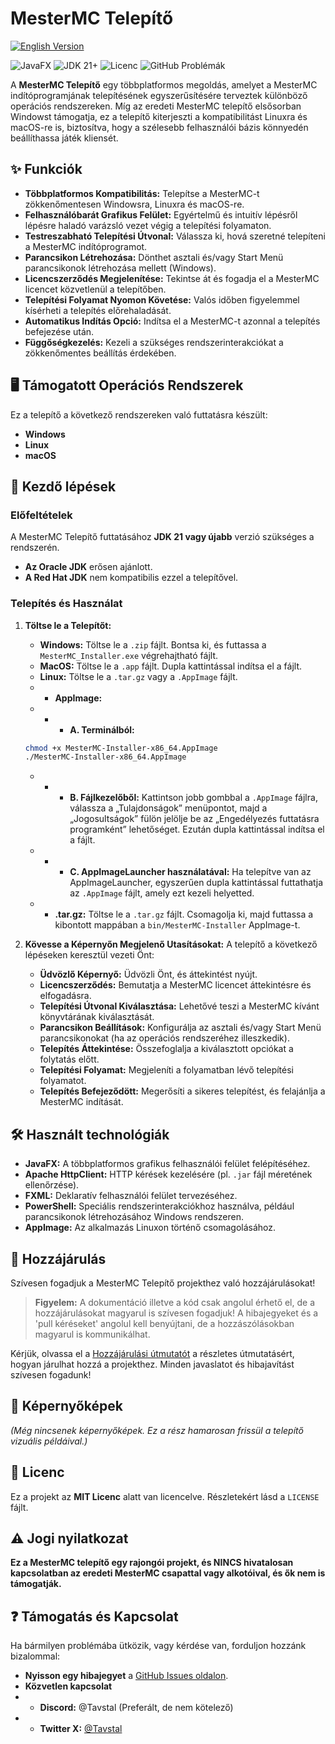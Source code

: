 # MesterMC Telepítő

[![English Version](https://img.shields.io/badge/English%20Version-Language-blue?style=flat-square)](https://github.com/TavstalDev/MesterMC-Installer/blob/master/README.md)

![JavaFX](https://img.shields.io/badge/JavaFX-Cross--Platform%20UI-blue?logo=javafx)
![JDK 21+](https://img.shields.io/badge/JDK-21%2B%20Required-orange?logo=openjdk)
![Licenc](https://img.shields.io/github/license/TavstalDev/MesterMC-Installer)
![GitHub Problémák](https://img.shields.io/github/issues/TavstalDev/MesterMC-Installer)

A **MesterMC Telepítő** egy többplatformos megoldás, amelyet a MesterMC indítóprogramjának telepítésének egyszerűsítésére terveztek különböző operációs rendszereken. Míg az eredeti MesterMC telepítő elsősorban Windowst támogatja, ez a telepítő kiterjeszti a kompatibilitást Linuxra és macOS-re is, biztosítva, hogy a szélesebb felhasználói bázis könnyedén beállíthassa játék kliensét.

## ✨ Funkciók

* **Többplatformos Kompatibilitás:** Telepítse a MesterMC-t zökkenőmentesen Windowsra, Linuxra és macOS-re.
* **Felhasználóbarát Grafikus Felület:** Egyértelmű és intuitív lépésről lépésre haladó varázsló vezet végig a telepítési folyamaton.
* **Testreszabható Telepítési Útvonal:** Válassza ki, hová szeretné telepíteni a MesterMC indítóprogramot.
* **Parancsikon Létrehozása:** Dönthet asztali és/vagy Start Menü parancsikonok létrehozása mellett (Windows).
* **Licencszerződés Megjelenítése:** Tekintse át és fogadja el a MesterMC licencet közvetlenül a telepítőben.
* **Telepítési Folyamat Nyomon Követése:** Valós időben figyelemmel kísérheti a telepítés előrehaladását.
* **Automatikus Indítás Opció:** Indítsa el a MesterMC-t azonnal a telepítés befejezése után.
* **Függőségkezelés:** Kezeli a szükséges rendszerinterakciókat a zökkenőmentes beállítás érdekében.

## 🖥️ Támogatott Operációs Rendszerek

Ez a telepítő a következő rendszereken való futtatásra készült:

* **Windows**
* **Linux**
* **macOS**

## 🚀 Kezdő lépések

### Előfeltételek

A MesterMC Telepítő futtatásához **JDK 21 vagy újabb** verzió szükséges a rendszerén.
* **Az Oracle JDK** erősen ajánlott.
* **A Red Hat JDK** nem kompatibilis ezzel a telepítővel.

### Telepítés és Használat

1.  **Töltse le a Telepítőt:**
    * **Windows:** Töltse le a `.zip` fájlt. Bontsa ki, és futtassa a `MesterMC_Installer.exe` végrehajtható fájlt.
    * **MacOS:** Töltse le a ``.app`` fájlt. Dupla kattintással indítsa el a fájlt.
    * **Linux:**  Töltse le a ``.tar.gz`` vagy a ``.AppImage`` fájlt.
    * * **AppImage:**
    * * * **A. Terminálból:**
    ```bash
    chmod +x MesterMC-Installer-x86_64.AppImage
    ./MesterMC-Installer-x86_64.AppImage
    ```
    * * * **B. Fájlkezelőből:** Kattintson jobb gombbal a ``.AppImage`` fájlra, válassza a „Tulajdonságok” menüpontot, majd a „Jogosultságok” fülön jelölje be az „Engedélyezés futtatásra programként” lehetőséget. Ezután dupla kattintással indítsa el a fájlt.
    * * * **C. AppImageLauncher használatával:** Ha telepítve van az AppImageLauncher, egyszerűen dupla kattintással futtathatja az ``.AppImage`` fájlt, amely ezt kezeli helyetted.
    * * **.tar.gz:** Töltse le a ``.tar.gz`` fájlt. Csomagolja ki, majd futtassa a kibontott mappában a ``bin/MesterMC-Installer`` AppImage-t.

2.  **Kövesse a Képernyőn Megjelenő Utasításokat:**
    A telepítő a következő lépéseken keresztül vezeti Önt:
    * **Üdvözlő Képernyő:** Üdvözli Önt, és áttekintést nyújt.
    * **Licencszerződés:** Bemutatja a MesterMC licencet áttekintésre és elfogadásra.
    * **Telepítési Útvonal Kiválasztása:** Lehetővé teszi a MesterMC kívánt könyvtárának kiválasztását.
    * **Parancsikon Beállítások:** Konfigurálja az asztali és/vagy Start Menü parancsikonokat (ha az operációs rendszeréhez illeszkedik).
    * **Telepítés Áttekintése:** Összefoglalja a kiválasztott opciókat a folytatás előtt.
    * **Telepítési Folyamat:** Megjeleníti a folyamatban lévő telepítési folyamatot.
    * **Telepítés Befejeződött:** Megerősíti a sikeres telepítést, és felajánlja a MesterMC indítását.

## 🛠️ Használt technológiák

* **JavaFX:** A többplatformos grafikus felhasználói felület felépítéséhez.
* **Apache HttpClient:** HTTP kérések kezelésére (pl. `.jar` fájl méretének ellenőrzése).
* **FXML:** Deklaratív felhasználói felület tervezéséhez.
* **PowerShell:** Speciális rendszerinterakciókhoz használva, például parancsikonok létrehozásához Windows rendszeren.
* **AppImage:** Az alkalmazás Linuxon történő csomagolásához.

## 🤝 Hozzájárulás

Szívesen fogadjuk a MesterMC Telepítő projekthez való hozzájárulásokat!

> **Figyelem:** A dokumentáció illetve a kód csak angolul érhető el, de a hozzájárulásokat magyarul is szívesen fogadjuk!
> A hibajegyeket és a 'pull kéréseket' angolul kell benyújtani, de a hozzászólásokban magyarul is kommunikálhat.

Kérjük, olvassa el a [Hozzájárulási útmutatót](https://github.com/TavstalDev/MesterMC-Installer/blob/master/docs/building/getting-started.md) a részletes útmutatásért, hogyan járulhat hozzá a projekthez. Minden javaslatot és hibajavítást szívesen fogadunk!

## 📸 Képernyőképek

*(Még nincsenek képernyőképek. Ez a rész hamarosan frissül a telepítő vizuális példáival.)*

## 📜 Licenc

Ez a projekt az **MIT Licenc** alatt van licencelve. Részletekért lásd a `LICENSE` fájlt.

## ⚠️ Jogi nyilatkozat

**Ez a MesterMC telepítő egy rajongói projekt, és NINCS hivatalosan kapcsolatban az eredeti MesterMC csapattal vagy alkotóival, és ők nem is támogatják.**

## ❓ Támogatás és Kapcsolat

Ha bármilyen problémába ütközik, vagy kérdése van, forduljon hozzánk bizalommal:

* **Nyisson egy hibajegyet** a [GitHub Issues oldalon](https://github.com/tavstal/mmcinstaller/issues).
* **Közvetlen kapcsolat**
* * **Discord:** @Tavstal (Preferált, de nem kötelező)
* * **Twitter X:** [@Tavstal](https://x.com/Tavstal)